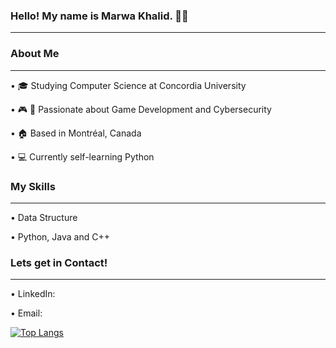 ### Hello! My name is Marwa Khalid. 👋🏼
___________________________________________________________________________________________________________________________________________________________________________________
 
 ### About Me
 _____________
 •	🎓 Studying Computer Science at Concordia University
 
 •	🎮 🔐 Passionate about Game Development and Cybersecurity
 
 • 🏠 Based in Montréal, Canada
 
 •	💻 Currently self-learning Python
 
 ### My Skills
 ______________
  •	Data Structure
  
  •	Python, Java and C++
 
 ### Lets get in Contact! 
 _________________________
 • LinkedIn:
 
 • Email: 
 
[![Top Langs](https://github-readme-stats.vercel.app/api/top-langs/?username=MarwaKhalid)](https://github.com/anuraghazra/github-readme-stats)
